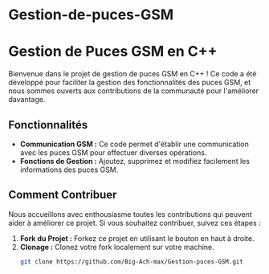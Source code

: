 # Gestion-de-puces-GSM
# Gestion de Puces GSM en C++

Bienvenue dans le projet de gestion de puces GSM en C++ ! Ce code a été développé pour faciliter la gestion des fonctionnalités des puces GSM, et nous sommes ouverts aux contributions de la communauté pour l'améliorer davantage.

## Fonctionnalités

- **Communication GSM :** Ce code permet d'établir une communication avec les puces GSM pour effectuer diverses opérations.
- **Fonctions de Gestion :** Ajoutez, supprimez et modifiez facilement les informations des puces GSM.

## Comment Contribuer

Nous accueillons avec enthousiasme toutes les contributions qui peuvent aider à améliorer ce projet. Si vous souhaitez contribuer, suivez ces étapes :

1. **Fork du Projet :** Forkez ce projet en utilisant le bouton en haut à droite.
2. **Clonage :** Clonez votre fork localement sur votre machine.
   ```bash
   git clone https://github.com/Big-Ach-max/Gestion-puces-GSM.git
